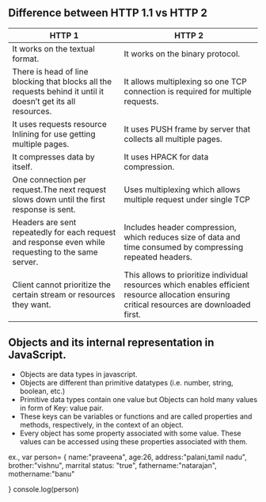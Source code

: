 ## Difference between HTTP 1.1 vs HTTP 2

| HTTP 1                                                                                                        | HTTP 2                                                                                                     |
| ------------------------------------------------------------------------------------------------------------- | ---------------------------------------------------------------------------------------------------------- |
| It works on the textual format.                                                                               | It works on the binary protocol.                                                                           |
| There is head of line blocking that blocks all the requests behind it until it doesn’t get its all resources. | It allows multiplexing so one TCP connection is required for multiple requests.                            |
| It uses requests resource Inlining for use getting multiple pages.                                            | It uses PUSH frame by server that collects all multiple pages.                                             |
| It compresses data by itself.                                                                                 | It uses HPACK for data compression.                                                                        |
| One connection per request.The next request slows down until the first response is sent.                      | Uses multiplexing which allows multiple request under single TCP                                           |
| Headers are sent repeatedly for each request and response even while requesting to the same server.           | Includes header compression, which reduces size of data and time consumed by compressing repeated headers. |
| Client cannot prioritize the certain stream or resources they want.                                           | This allows to prioritize individual resources which enables efficient resource allocation ensuring critical resources are downloaded first.



## Objects and its internal representation in JavaScript.

- Objects are data types in javascript.
- Objects are different than primitive datatypes (i.e. number, string, boolean, etc.)
- Primitive data types contain one value but Objects can hold many values in form of Key: value pair.
- These keys can be variables or functions and are called properties and methods, respectively, in the context of an object.
- Every object has some property associated with some value. These values can be accessed using these properties associated with them.

ex.,
var person=
{
name:"praveena",
age:26,
address:"palani,tamil nadu",
brother:"vishnu",
marrital status: "true",
fathername:"natarajan",
mothername:"banu"

}
console.log(person)
